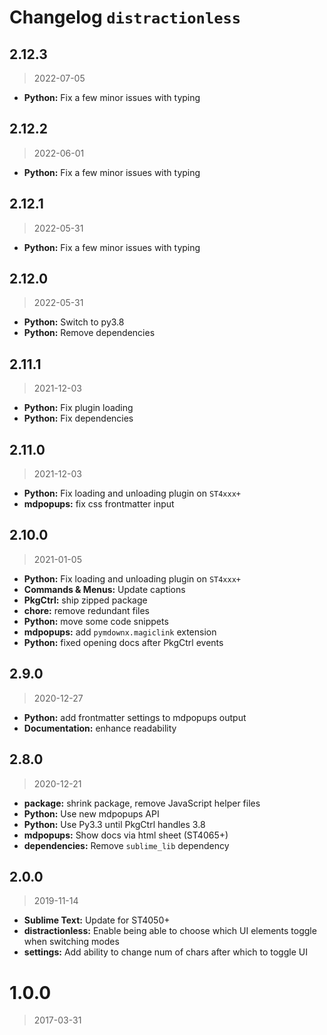 # Changelog `distractionless`

## 2.12.3

> 2022-07-05

* **Python:** Fix a few minor issues with typing

## 2.12.2

> 2022-06-01

* **Python:** Fix a few minor issues with typing

## 2.12.1

> 2022-05-31

* **Python:** Fix a few minor issues with typing

## 2.12.0

> 2022-05-31

* **Python:** Switch to py3.8
* **Python:** Remove dependencies

## 2.11.1

> 2021-12-03

* **Python:** Fix plugin loading
* **Python:** Fix dependencies

## 2.11.0

> 2021-12-03

* **Python:** Fix loading and unloading plugin on `ST4xxx+`
* **mdpopups:** fix css frontmatter input

## 2.10.0

> 2021-01-05

* **Python:** Fix loading and unloading plugin on `ST4xxx+`
* **Commands & Menus:** Update captions
* **PkgCtrl:** ship zipped package
* **chore:** remove redundant files
* **Python:** move some code snippets
* **mdpopups:** add `pymdownx.magiclink` extension
* **Python:** fixed opening docs after PkgCtrl events

## 2.9.0

> 2020-12-27

* **Python:** add frontmatter settings to mdpopups output
* **Documentation:** enhance readability

## 2.8.0

> 2020-12-21

* **package:** shrink package, remove JavaScript helper files
* **Python:** Use new mdpopups API
* **Python:** Use Py3.3 until PkgCtrl handles 3.8
* **mdpopups:** Show docs via html sheet (ST4065+)
* **dependencies:** Remove `sublime_lib` dependency

## 2.0.0

> 2019-11-14

* **Sublime Text:** Update for ST4050+
* **distractionless:** Enable being able to choose which UI elements toggle when switching modes
* **settings:** Add ability to change num of chars after which to toggle UI

# 1.0.0

> 2017-03-31
